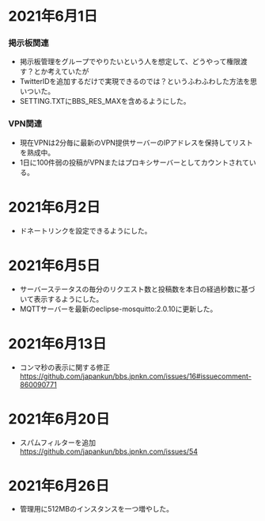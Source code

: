 # 2021年6月1日

### 掲示板関連

- 掲示板管理をグループでやりたいという人を想定して、どうやって権限渡す？とか考えていたが
- TwitterIDを追加するだけで実現できるのでは？というふわふわした方法を思いついた。
- SETTING.TXTにBBS_RES_MAXを含めるようにした。

### VPN関連
- 現在VPNは2分毎に最新のVPN提供サーバーのIPアドレスを保持してリストを熟成中。
- 1日に100件弱の投稿がVPNまたはプロキシサーバーとしてカウントされている。

# 2021年6月2日

- ドネートリンクを設定できるようにした。

# 2021年6月5日

- サーバーステータスの毎分のリクエスト数と投稿数を本日の経過秒数に基づいて表示するようにした。
- MQTTサーバーを最新のeclipse-mosquitto:2.0.10に更新した。


# 2021年6月13日

- コンマ秒の表示に関する修正
https://github.com/japankun/bbs.jpnkn.com/issues/16#issuecomment-860090771

# 2021年6月20日

- スパムフィルターを追加
https://github.com/japankun/bbs.jpnkn.com/issues/54

# 2021年6月26日

- 管理用に512MBのインスタンスを一つ増やした。
